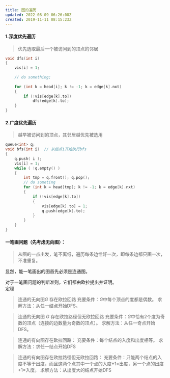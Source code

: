 ```yaml
---
title: 图的遍历
updated: 2022-08-09 06:26:08Z
created: 2019-11-11 08:15:23Z
---
```


#### 1.深度优先遍历
>优先选取最后一个被访问到的顶点的邻居
```c++
void dfs(int i)
{
    vis[i] = 1;
    
    // do something;
    
    for (int k = head[i]; k != -1; k = edge[k].nxt)
    {
        if (!vis[edge[k].to])
            dfs(edge[k].to);
    }
}
```

#### 2.广度优先遍历
>越早被访问到的顶点，其邻居越优先被选用

```c++
queue<int> q;
void bfs(int i)  // 从结点i开始执行bfs
{
    q.push( i );
    vis[i] = 1;
    while ( !q.empty() )
    {
        int tmp = q.front(); q.pop();
        // do someting
        for (int k = head[tmp]; k != -1; k = edge[k].nxt)
        {
            if (!vis[edge[k].to])
            {
                vis[edge[k].to] = 1;
                q.push(edge[k].to);
            }     
        }
    }
}
```







#### 一笔画问题（先考虑无向图）：
>从图的一点出发，笔不离纸，遍历每条边恰好一次，即每条边都只画一次，不准重复。

显然，能一笔画出的图首先必须是连通图。


对于一笔画问题的判断准则，它们都由欧拉提出并证明。
<br>
定理

>连通的无向图$G$ 存在欧拉回路
充要条件：$G$中每个顶点的度都是偶数。
求解方法：从任一结点开始DFS。

>连通的无向图 $G$ 存在欧拉路径但无欧拉回路
充要条件：$G$中恰有2个度为奇数的顶点（连接的边数量为奇数的顶点）。
求解方法：从任一奇点开始DFS。

>连通的有向图存在欧拉回路：
充要条件：每个结点的入度和出度相等。
求解方法：求任一结点开始DFS

>连通的有向图存在欧拉路径但无欧拉回路：
充要条件：只能两个结点的入度不等于出度，而且这两个点其中一个点的入度+1=出度，另一个点的出度+1=入度。
求解方法：从出度大的结点开始DFS

